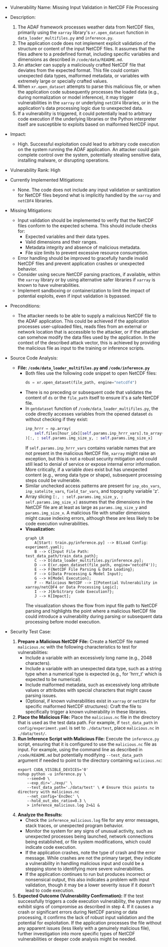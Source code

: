 * Vulnerability Name: Missing Input Validation in NetCDF File Processing

* Description:
    1. The ADAF framework processes weather data from NetCDF files, primarily using the `xarray` library's `xr.open_dataset` function in `data_loader_multifiles.py` and `inference.py`.
    2. The application code does not implement explicit validation of the structure or content of the input NetCDF files. It assumes that the files adhere to a predefined format, including specific variables and dimensions as described in `/code/data/README.md`.
    3. An attacker can supply a maliciously crafted NetCDF file that deviates from the expected format. This file could contain unexpected data types, malformed metadata, or variables with extremely large or specially crafted values.
    4. When `xr.open_dataset` attempts to parse this malicious file, or when the application code subsequently processes the loaded data (e.g., during normalization or model inference), it may trigger vulnerabilities in the `xarray` or underlying `netCDF4` libraries, or in the application's data processing logic due to unexpected data.
    5. If a vulnerability is triggered, it could potentially lead to arbitrary code execution if the underlying libraries or the Python interpreter itself are susceptible to exploits based on malformed NetCDF input.

* Impact:
    - High. Successful exploitation could lead to arbitrary code execution on the system running the ADAF application. An attacker could gain complete control over the system, potentially stealing sensitive data, installing malware, or disrupting operations.

* Vulnerability Rank: High

* Currently Implemented Mitigations:
    - None. The code does not include any input validation or sanitization for NetCDF files beyond what is implicitly handled by the `xarray` and `netCDF4` libraries.

* Missing Mitigations:
    - Input validation should be implemented to verify that the NetCDF files conform to the expected schema. This should include checks for:
        - Expected variables and their data types.
        - Valid dimensions and their ranges.
        - Metadata integrity and absence of malicious metadata.
        - File size limits to prevent excessive resource consumption.
    - Error handling should be improved to gracefully handle invalid NetCDF files and prevent application crashes or unexpected behavior.
    - Consider using secure NetCDF parsing practices, if available, within the `xarray` library or by using alternative safer libraries if `xarray` is known to have vulnerabilities.
    - Implement sandboxing or containerization to limit the impact of potential exploits, even if input validation is bypassed.

* Preconditions:
    - The attacker needs to be able to supply a malicious NetCDF file to the ADAF application. This could be achieved if the application processes user-uploaded files, reads files from an external or network location that is accessible to the attacker, or if the attacker can somehow modify the data files used by the application. In the context of the described attack vector, this is achieved by providing the malicious file as input to the training or inference scripts.

* Source Code Analysis:
    - **File: `/code/data_loader_multifiles.py` and `/code/inference.py`**
        - Both files use the following code snippet to open NetCDF files:
          ```python
          ds = xr.open_dataset(file_path, engine="netcdf4")
          ```
        - There is no preceding or subsequent code that validates the content of `ds` or the `file_path` itself to ensure it's a safe NetCDF file.
        - In `getdataset` function of `/code/data_loader_multifiles.py`, the code directly accesses variables from the opened dataset `ds` without checking if they exist:
          ```python
          inp_hrrr = np.array(
              self.files[hour_idx][self.params.inp_hrrr_vars].to_array()
          )[:, : self.params.img_size_y, : self.params.img_size_x]
          ```
          If `self.params.inp_hrrr_vars` contains variable names that are not present in the malicious NetCDF file, `xarray` might raise an exception, but this is not a robust security mitigation and could still lead to denial of service or expose internal error information. More critically, if a variable *does* exist but has unexpected content (e.g., wrong data type or shape), subsequent processing steps could be vulnerable.
        - Similar unchecked access patterns are present for `inp_obs_vars`, `inp_satelite_vars`, `field_tar_vars`, and topography variable 'z'.
        - Array slicing `[:, : self.params.img_size_y, : self.params.img_size_x]` assumes that the dimensions in the NetCDF file are at least as large as `params.img_size_y` and `params.img_size_x`. A malicious file with smaller dimensions might cause indexing errors, although these are less likely to be code execution vulnerabilities.
        - **Visualization:**
          ```mermaid
          graph LR
              A[Start: train.py/inference.py] --> B(Load Config: experiment.yaml);
              B --> C{Input File Path: test_data_path/train_data_path};
              C --> D[data_loader_multifiles.py/inference.py];
              D --> E(xr.open_dataset(file_path, engine='netcdf4'));
              E --> F{NetCDF File Parsing & Data Loading};
              F --> G(Data Processing & Model Input);
              G --> H[Model Execution];
              F -- Malicious NetCDF --> I[Potential Vulnerability in xarray/netCDF4 or Data Processing Logic];
              I --> J{Arbitrary Code Execution?};
              J --> K[Impact];
          ```
          The visualization shows the flow from input file path to NetCDF parsing and highlights the point where a malicious NetCDF file could introduce a vulnerability during parsing or subsequent data processing before model execution.

* Security Test Case:
    1. **Prepare a Malicious NetCDF File:** Create a NetCDF file named `malicious.nc` with the following characteristics to test for vulnerabilities:
        - Include a variable with an excessively long name (e.g., 2048 characters).
        - Include a variable with an unexpected data type, such as a string type when a numerical type is expected (e.g., for 'hrrr_t' which is expected to be numerical).
        - Include malformed metadata, such as excessively long attribute values or attributes with special characters that might cause parsing issues.
        - (Optional, if known vulnerabilities exist in `xarray` or `netCDF4` for specific malformed NetCDF structures): Craft the file to specifically trigger a known vulnerability in these libraries.
    2. **Place the Malicious File:** Place the `malicious.nc` file in the directory that is used as the test data path. For example, if `test_data_path` in `config/experiment.yaml` is set to `./data/test`, place `malicious.nc` in `./data/test/`.
    3. **Run Inference Script with Malicious File:** Execute the `inference.py` script, ensuring that it is configured to use the `malicious.nc` file as input. For example, using the command line as described in `/code/README.md` but potentially modifying `--test_data_path` argument if needed to point to the directory containing `malicious.nc`:
       ```shell
       export CUDA_VISIBLE_DEVICES='0'
       nohup python -u inference.py \
           --seed=0 \
           --exp_dir='./exp/' \
           --test_data_path='./data/test' \ # Ensure this points to directory with malicious.nc
           --net_config='EncDec' \
           --hold_out_obs_ratio=0.3 \
           > inference_malicious.log 2>&1 &
       ```
    4. **Analyze the Results:**
        - Check the `inference_malicious.log` file for any error messages, stack traces, or unexpected program behavior.
        - Monitor the system for any signs of unusual activity, such as unexpected processes being launched, network connections being established, or file system modifications, which could indicate code execution.
        - If the application crashes, note the type of crash and the error message. While crashes are not the primary target, they indicate a vulnerability in handling malicious input and could be a stepping stone to identifying more severe vulnerabilities.
        - If the application continues to run but produces incorrect or nonsensical output, this also indicates a problem with input validation, though it may be a lower severity issue if it doesn't lead to code execution.
    5. **Expected Outcome (Vulnerability Confirmation):** If the test successfully triggers a code execution vulnerability, the system may exhibit signs of compromise as described in step 4. If it causes a crash or significant errors during NetCDF parsing or data processing, it confirms the lack of robust input validation and the potential for exploitation. If the application processes the file without any apparent issues (less likely with a genuinely malicious file), further investigation into more specific types of NetCDF vulnerabilities or deeper code analysis might be needed.